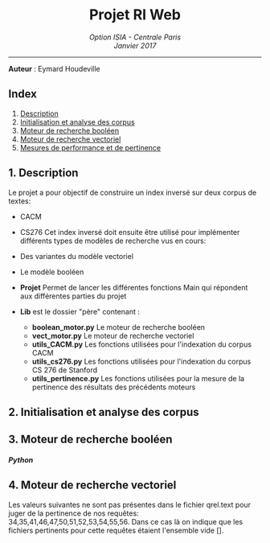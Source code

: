 <h1 align='center'> Projet RI Web </h1>
<p align='center'>
<i>Option ISIA - Centrale Paris <br>
Janvier 2017 <hr></i></p>

__Auteur__ : Eymard Houdeville<br>

## Index
1. [Description](#description)
2. [Initialisation et analyse des corpus](#init)
3. [Moteur de recherche booléen](#bool)
4. [Moteur de recherche vectoriel](#vect)
5. [Mesures de performance et de pertinence](#perf)

## <a name="description"></a>1. Description

Le projet a pour objectif de construire un index inversé sur deux corpus de textes:
- CACM
- CS276
Cet index inversé doit ensuite être utilisé pour implémenter différents types de modèles de recherche vus en cours:
- Des variantes du modèle vectoriel
- Le modèle booléen

- **Projet** Permet de lancer les différentes fonctions Main qui répondent aux différentes parties du projet

-  **Lib** est le dossier "père" contenant :
    - **boolean_motor.py** Le moteur de recherche booléen
    - **vect_motor.py**  Le moteur de recherche vectoriel
    - **utils_CACM.py** Les fonctions utilisées pour l'indexation du corpus CACM
    - **utils_cs276.py** Les fonctions utilisées pour l'indexation du corpus CS 276 de Stanford
    - **utils_pertinence.py** Les fonctions utilisées pour la mesure de la pertinence des résultats des précédents moteurs

## <a name="init"></a>2. Initialisation et analyse des corpus

## <a name="bool"></a>3. Moteur de recherche booléen

##### Python


## 4. <a name="vect"></a>Moteur de recherche vectoriel

Les valeurs suivantes ne sont pas présentes dans le fichier qrel.text pour juger de la pertinence de nos requêtes:
34,35,41,46,47,50,51,52,53,54,55,56. Dans ce cas là on indique que les fichiers pertinents pour cette requêtes étaient l'ensemble vide [].
